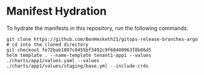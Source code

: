 # Manifest Hydration

To hydrate the manifests in this repository, run the following commands:

```shell
git clone https://github.com/BenHesketh21/gitops-release-branches-argo
# cd into the cloned directory
git checkout fe72bab1807c0455bf3492c9f68408963f8b86d5
helm template . --name-template tenant1-app1 --values ./charts/app1/values.yaml --values ./charts/app1/values/staging/base.yml --include-crds
```
